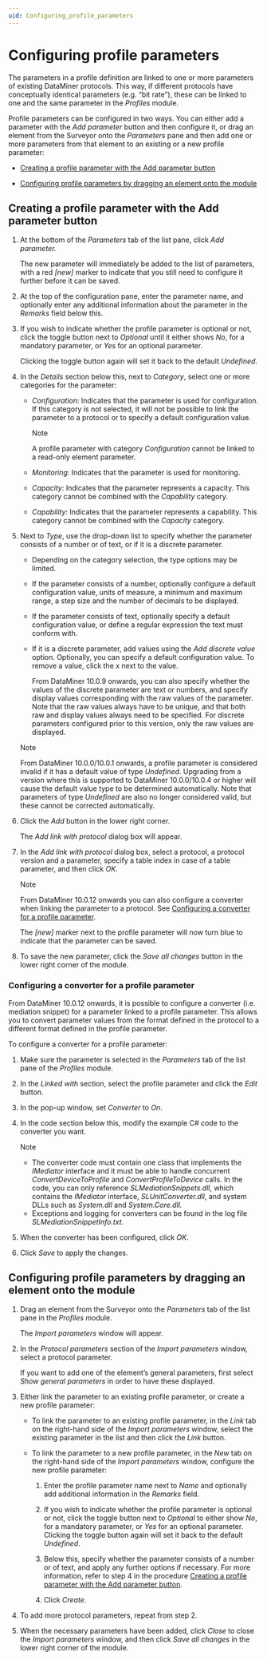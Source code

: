 ```yaml
---
uid: Configuring_profile_parameters
---
```


# Configuring profile parameters

The parameters in a profile definition are linked to one or more parameters of existing DataMiner protocols. This way, if different protocols have conceptually identical parameters (e.g. “bit rate”), these can be linked to one and the same parameter in the *Profiles* module.

Profile parameters can be configured in two ways. You can either add a parameter with the *Add parameter* button and then configure it, or drag an element from the Surveyor onto the *Parameters* pane and then add one or more parameters from that element to an existing or a new profile parameter:

- [Creating a profile parameter with the Add parameter button](#creating-a-profile-parameter-with-the-add-parameter-button)

- [Configuring profile parameters by dragging an element onto the module](#configuring-profile-parameters-by-dragging-an-element-onto-the-module)

## Creating a profile parameter with the Add parameter button

1. At the bottom of the *Parameters* tab of the list pane, click *Add parameter.*

    The new parameter will immediately be added to the list of parameters, with a red *\[new\]* marker to indicate that you still need to configure it further before it can be saved.

2. At the top of the configuration pane, enter the parameter name, and optionally enter any additional information about the parameter in the *Remarks* field below this.

3. If you wish to indicate whether the profile parameter is optional or not, click the toggle button next to *Optional* until it either shows *No*, for a mandatory parameter, or *Yes* for an optional parameter.

    Clicking the toggle button again will set it back to the default *Undefined*.

4. In the *Details* section below this, next to *Category*, select one or more categories for the parameter:

    - *Configuration*: Indicates that the parameter is used for configuration. If this category is not selected, it will not be possible to link the parameter to a protocol or to specify a default configuration value.

        > [!NOTE]
        > A profile parameter with category *Configuration* cannot be linked to a read-only element parameter.

    - *Monitoring*: Indicates that the parameter is used for monitoring.

    - *Capacity*: Indicates that the parameter represents a capacity. This category cannot be combined with the *Capability* category.

    - *Capability*: Indicates that the parameter represents a capability. This category cannot be combined with the *Capacity* category.

5. Next to *Type*, use the drop-down list to specify whether the parameter consists of a number or of text, or if it is a discrete parameter.

    - Depending on the category selection, the type options may be limited.

    - If the parameter consists of a number, optionally configure a default configuration value, units of measure, a minimum and maximum range, a step size and the number of decimals to be displayed.

    - If the parameter consists of text, optionally specify a default configuration value, or define a regular expression the text must conform with.

    - If it is a discrete parameter, add values using the *Add discrete value* option. Optionally, you can specify a default configuration value. To remove a value, click the x next to the value.

        From DataMiner 10.0.9 onwards, you can also specify whether the values of the discrete parameter are text or numbers, and specify display values corresponding with the raw values of the parameter. Note that the raw values always have to be unique, and that both raw and display values always need to be specified. For discrete parameters configured prior to this version, only the raw values are displayed.

    > [!NOTE]
    > From DataMiner 10.0.0/10.0.1 onwards, a profile parameter is considered invalid if it has a default value of type *Undefined*. Upgrading from a version where this is supported to DataMiner 10.0.0/10.0.4 or higher will cause the default value type to be determined automatically. Note that parameters of type *Undefined* are also no longer considered valid, but these cannot be corrected automatically.

6. Click the *Add* button in the lower right corner.

    The *Add link with protocol* dialog box will appear.

7. In the *Add link with protocol* dialog box, select a protocol, a protocol version and a parameter, specify a table index in case of a table parameter, and then click *OK*.

    > [!NOTE]
    > From DataMiner 10.0.12 onwards you can also configure a converter when linking the parameter to a protocol. See [Configuring a converter for a profile parameter](#configuring-a-converter-for-a-profile-parameter).

    The *\[new\]* marker next to the profile parameter will now turn blue to indicate that the parameter can be saved.

8. To save the new parameter, click the *Save all changes* button in the lower right corner of the module.

### Configuring a converter for a profile parameter

From DataMiner 10.0.12 onwards, it is possible to configure a converter (i.e. mediation snippet) for a parameter linked to a profile parameter. This allows you to convert parameter values from the format defined in the protocol to a different format defined in the profile parameter.

To configure a converter for a profile parameter:

1. Make sure the parameter is selected in the *Parameters* tab of the list pane of the *Profiles* module.

2. In the *Linked with* section, select the profile parameter and click the *Edit* button.

3. In the pop-up window, set *Converter* to *On*.

4. In the code section below this, modify the example C# code to the converter you want.

    > [!NOTE]
    > - The converter code must contain one class that implements the *IMediator* interface and it must be able to handle concurrent *ConvertDeviceToProfile* and *ConvertProfileToDevice* calls. In the code, you can only reference *SLMediationSnippets.dll*, which contains the *IMediator* interface, *SLUnitConverter.dll*, and system DLLs such as *System.dll* and *System.Core.dll.*
    > - Exceptions and logging for converters can be found in the log file *SLMediationSnippetInfo.txt*.

5. When the converter has been configured, click *OK*.

6. Click *Save* to apply the changes.

## Configuring profile parameters by dragging an element onto the module

1. Drag an element from the Surveyor onto the *Parameters* tab of the list pane in the *Profiles* module.

    The *Import parameters* window will appear.

2. In the *Protocol parameters* section of the *Import parameters* window, select a protocol parameter.

    If you want to add one of the element’s general parameters, first select *Show general parameters* in order to have these displayed.

3. Either link the parameter to an existing profile parameter, or create a new profile parameter:

    - To link the parameter to an existing profile parameter, in the *Link* tab on the right-hand side of the *Import parameters* window, select the existing parameter in the list and then click the *Link* button.

    - To link the parameter to a new profile parameter, in the *New* tab on the right-hand side of the *Import parameters* window, configure the new profile parameter:

        1. Enter the profile parameter name next to *Name* and optionally add additional information in the *Remarks* field.

        2. If you wish to indicate whether the profile parameter is optional or not, click the toggle button next to *Optional* to either show *No*, for a mandatory parameter, or *Yes* for an optional parameter. Clicking the toggle button again will set it back to the default *Undefined*.

        3. Below this, specify whether the parameter consists of a number or of text, and apply any further options if necessary. For more information, refer to step 4 in the procedure [Creating a profile parameter with the Add parameter button](#creating-a-profile-parameter-with-the-add-parameter-button).

        4. Click *Create*.

4. To add more protocol parameters, repeat from step 2.

5. When the necessary parameters have been added, click *Close* to close the *Import parameters* window, and then click *Save all changes* in the lower right corner of the module.
